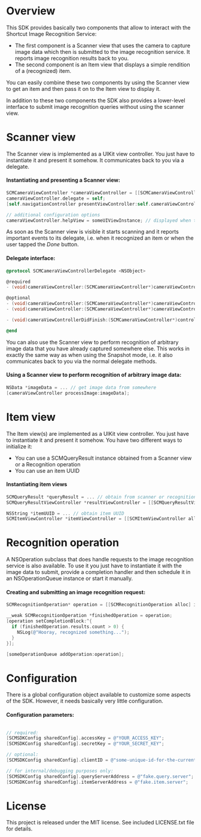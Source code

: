 # Overview

This SDK provides basically two components that allow to interact with the Shortcut Image Recognition Service:
- The first component is a Scanner view that uses the camera to capture image data which then is submitted to the image recognition service. It reports image recognition results back to you.
- The second component is an Item view that displays a simple rendition of a (recognized) item.

You can easily combine these two components by using the Scanner view to get an item and then pass it on to the Item view to display it.

In addition to these two components the SDK also provides a lower-level interface to submit image recognition queries without using the scanner view.

# Scanner view

The Scanner view is implemented as a UIKit view controller. You just have to instantiate it and present it somehow. It communicates back to you via a delegate.

#### Instantiating and presenting a Scanner view:

```objective-c
SCMCameraViewController *cameraViewController = [[SCMCameraViewController alloc] init];
cameraViewController.delegate = self;
[self.navigationController presentViewController:self.cameraViewController animated:YES completion:nil];

// additional configuration options
cameraViewController.helpView = someUIViewInstance; // displayed when the help button in the scanner is tapped
```


As soon as the Scanner view is visible it starts scanning and it reports important events to its delegate, i.e. when it recognized an item or when the user tapped the *Done* button.

#### Delegate interface:

```objective-c
@protocol SCMCameraViewControllerDelegate <NSObject>

@required
- (void)cameraViewController:(SCMCameraViewController*)cameraViewController recognizedQuery:(SCMQueryResponse*)response atLocation:(CLLocation*)location fromImage:(NSData*)imageData;

@optional
- (void)cameraViewController:(SCMCameraViewController*)cameraViewController recognizedBarcode:(NSString*)text atLocation:(CLLocation*)location;
- (void)cameraViewController:(SCMCameraViewController*)cameraViewController capturedSingleImageWhileOffline:(NSData*)imageData atLocation:(CLLocation*)location;

- (void)cameraViewControllerDidFinish:(SCMCameraViewController*)controller;

@end
```


You can also use the Scanner view to perform recognition of arbitrary image data that you have already captured somewhere else. This works in exactly the same way as when using the Snapshot mode, i.e. it also communicates back to you via the normal delegate methods.

#### Using a Scanner view to perform recognition of arbitrary image data:

```objective-c
NSData *imageData = ... // get image data from somewhere
[cameraViewController processImage:imageData];
```


# Item view

The Item view(s) are implemented as a UIKit view controller. You just have to instantiate it and present it somehow. You have two different ways to initialize it:
- You can use a SCMQueryResult instance obtained from a Scanner view or a Recognition operation
- You can use an item UUID

#### Instantiating item views

```objective-c
SCMQueryResult *queryResult = ... // obtain from scanner or recognition operation
SCMQueryResultViewController *resultViewController = [[SCMQueryResultViewController alloc] initWithQueryResult:queryResult];

NSString *itemUUID = ... // obtain item UUID
SCMItemViewController *itemViewController = [[SCMItemViewController alloc] initWithItemUUID:itemUUID];
```


# Recognition operation

A NSOperation subclass that does handle requests to the image recognition service is also available. To use it you just have to instantiate it with the image data to submit, provide a completion handler and then schedule it in an NSOperationQueue instance or start it manually.

#### Creating and submitting an image recognition request:

```objective-c
SCMRecognitionOperation* operation = [[SCMRecognitionOperation alloc] initWithImageData:imageData location:someCLLocation];

__weak SCMRecognitionOperation *finishedOperation = operation;
[operation setCompletionBlock:^{
  if (finishedOperation.results.count > 0) {
    NSLog(@"Hooray, recognized something...");
  }
}];

[someOperationQueue addOperation:operation];
```


# Configuration

There is a global configuration object available to customize some aspects of the SDK. However, it needs basically very little configuration.

#### Configuration parameters:

```objective-c

// required:
[SCMSDKConfig sharedConfig].accessKey = @"YOUR_ACCESS_KEY";
[SCMSDKConfig sharedConfig].secretKey = @"YOUR_SECRET_KEY";

// optional:
[SCMSDKConfig sharedConfig].clientID = @"some-unique-id-for-the-current-device";

// for internal/debugging purposes only:
[SCMSDKConfig sharedConfig].queryServerAddress = @"fake.query.server";
[SCMSDKConfig sharedConfig].itemServerAddress = @"fake.item.server";

```



# License
This project is released under the MIT license. See included LICENSE.txt file for details.
